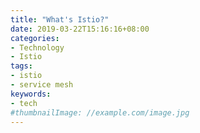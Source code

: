 ```yaml
---
title: "What's Istio?"
date: 2019-03-22T15:16:16+08:00
categories:
- Technology
- Istio
tags:
- istio
- service mesh
keywords:
- tech
#thumbnailImage: //example.com/image.jpg
---
```


<!--more-->
